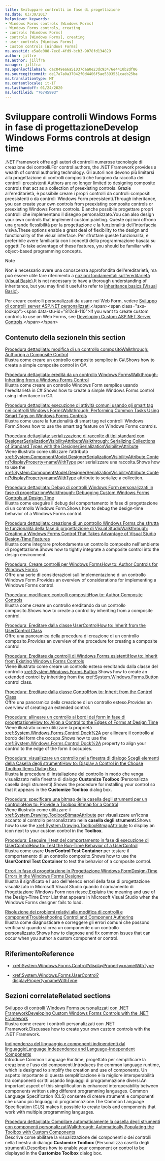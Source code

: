```yaml
---
title: Sviluppare controlli in fase di progettazione
ms.date: 03/30/2017
helpviewer_keywords:
- Windows Forms controls [Windows Forms]
- Windows Forms controls, creating
- controls [Windows Forms]
- controls [Windows Forms], creating
- user controls [Windows Forms]
- custom controls [Windows Forms]
ms.assetid: e5a8e088-7ec8-4fd9-bcb3-9078fd134829
author: jillre
ms.author: jillfra
manager: jillfra
ms.openlocfilehash: dac049ea6a51037daa0e23dc93476e4410b2df06
ms.sourcegitcommit: de17a7a0a37042f0d4406f5ae5393531caeb25ba
ms.translationtype: MT
ms.contentlocale: it-IT
ms.lasthandoff: 01/24/2020
ms.locfileid: "76745993"
---
```

# <a name="develop-windows-forms-controls-at-design-time"></a><span data-ttu-id="812c8-102">Sviluppare controlli Windows Forms in fase di progettazione</span><span class="sxs-lookup"><span data-stu-id="812c8-102">Develop Windows Forms controls at design time</span></span>

<span data-ttu-id="812c8-103">.NET Framework offre agli autori di controlli numerose tecnologie di creazione dei controlli.</span><span class="sxs-lookup"><span data-stu-id="812c8-103">For control authors, the .NET Framework provides a wealth of control authoring technology.</span></span> <span data-ttu-id="812c8-104">Gli autori non devono più limitarsi alla progettazione di controlli compositi che fungono da raccolta dei controlli preesistenti.</span><span class="sxs-lookup"><span data-stu-id="812c8-104">Authors are no longer limited to designing composite controls that act as a collection of preexisting controls.</span></span> <span data-ttu-id="812c8-105">Grazie all'ereditarietà, è possibile creare i propri controlli da controlli compositi preesistenti o da controlli Windows Form preesistenti.</span><span class="sxs-lookup"><span data-stu-id="812c8-105">Through inheritance, you can create your own controls from preexisting composite controls or preexisting Windows Forms controls.</span></span> <span data-ttu-id="812c8-106">È anche possibile progettare propri controlli che implementano il disegno personalizzato.</span><span class="sxs-lookup"><span data-stu-id="812c8-106">You can also design your own controls that implement custom painting.</span></span> <span data-ttu-id="812c8-107">Queste opzioni offrono una grande flessibilità per la progettazione e la funzionalità dell'interfaccia visiva.</span><span class="sxs-lookup"><span data-stu-id="812c8-107">These options enable a great deal of flexibility to the design and functionality of the visual interface.</span></span> <span data-ttu-id="812c8-108">Per sfruttare queste funzionalità, è preferibile avere familiarità con i concetti della programmazione basata su oggetti.</span><span class="sxs-lookup"><span data-stu-id="812c8-108">To take advantage of these features, you should be familiar with object-based programming concepts.</span></span>

> [!NOTE]
> <span data-ttu-id="812c8-109">Non è necessario avere una conoscenza approfondita dell'ereditarietà, ma può essere utile fare riferimento a [nozioni fondamentali sull'ereditarietà (Visual Basic)](~/docs/visual-basic/programming-guide/language-features/objects-and-classes/inheritance-basics.md).</span><span class="sxs-lookup"><span data-stu-id="812c8-109">It is not necessary to have a thorough understanding of inheritance, but you may find it useful to refer to [Inheritance basics (Visual Basic)](~/docs/visual-basic/programming-guide/language-features/objects-and-classes/inheritance-basics.md).</span></span>

<span data-ttu-id="812c8-110">Per creare controlli personalizzati da usare nei Web Form, vedere [Sviluppo di controlli server ASP.NET personalizzati](https://docs.microsoft.com/previous-versions/aspnet/zt27tfhy(v=vs.100)).</span><span class="sxs-lookup"><span data-stu-id="812c8-110">If you want to create custom controls to use on Web Forms, see [Developing Custom ASP.NET Server Controls](https://docs.microsoft.com/previous-versions/aspnet/zt27tfhy(v=vs.100)).</span></span>

## <a name="in-this-section"></a><span data-ttu-id="812c8-111">Contenuto della sezione</span><span class="sxs-lookup"><span data-stu-id="812c8-111">In this section</span></span>

<span data-ttu-id="812c8-112">[Procedura dettagliata: modifica di un controllo composito](walkthrough-authoring-a-composite-control-with-visual-csharp.md)</span><span class="sxs-lookup"><span data-stu-id="812c8-112">[Walkthrough: Authoring a Composite Control](walkthrough-authoring-a-composite-control-with-visual-csharp.md)</span></span>\
<span data-ttu-id="812c8-113">Illustra come creare un controllo composito semplice in C#.</span><span class="sxs-lookup"><span data-stu-id="812c8-113">Shows how to create a simple composite control in C#.</span></span>

<span data-ttu-id="812c8-114">[Procedura dettagliata: eredità da un controllo Windows Forms](walkthrough-inheriting-from-a-windows-forms-control-with-visual-csharp.md)</span><span class="sxs-lookup"><span data-stu-id="812c8-114">[Walkthrough: Inheriting from a Windows Forms Control](walkthrough-inheriting-from-a-windows-forms-control-with-visual-csharp.md)</span></span>\
<span data-ttu-id="812c8-115">Illustra come creare un controllo Windows Form semplice usando l'ereditarietà in C#.</span><span class="sxs-lookup"><span data-stu-id="812c8-115">Shows how to create a simple Windows Forms control using inheritance in C#.</span></span>

<span data-ttu-id="812c8-116">[Procedura dettagliata: esecuzione di attività comuni usando gli smart tag nei controlli Windows Forms](performing-common-tasks-using-smart-tags-on-wf-controls.md)</span><span class="sxs-lookup"><span data-stu-id="812c8-116">[Walkthrough: Performing Common Tasks Using Smart Tags on Windows Forms Controls](performing-common-tasks-using-smart-tags-on-wf-controls.md)</span></span>\
<span data-ttu-id="812c8-117">Illustra come usare la funzionalità di smart tag nei controlli Windows Form.</span><span class="sxs-lookup"><span data-stu-id="812c8-117">Shows how to use the smart tag feature on Windows Forms controls.</span></span>

<span data-ttu-id="812c8-118">[Procedura dettagliata: serializzazione di raccolte di tipi standard con DesignerSerializationVisibilityAttribute](serializing-collections-designerserializationvisibilityattribute.md)</span><span class="sxs-lookup"><span data-stu-id="812c8-118">[Walkthrough: Serializing Collections of Standard Types with the DesignerSerializationVisibilityAttribute](serializing-collections-designerserializationvisibilityattribute.md)</span></span>\
<span data-ttu-id="812c8-119">Viene illustrato come utilizzare l'attributo <xref:System.ComponentModel.DesignerSerializationVisibilityAttribute.Content?displayProperty=nameWithType> per serializzare una raccolta.</span><span class="sxs-lookup"><span data-stu-id="812c8-119">Shows how to use the <xref:System.ComponentModel.DesignerSerializationVisibilityAttribute.Content?displayProperty=nameWithType> attribute to serialize a collection.</span></span>

<span data-ttu-id="812c8-120">[Procedura dettagliata: Debug di controlli Windows Form personalizzati in fase di progettazione](walkthrough-debugging-custom-windows-forms-controls-at-design-time.md)</span><span class="sxs-lookup"><span data-stu-id="812c8-120">[Walkthrough: Debugging Custom Windows Forms Controls at Design Time](walkthrough-debugging-custom-windows-forms-controls-at-design-time.md)</span></span>\
<span data-ttu-id="812c8-121">Illustra come eseguire il debug del comportamento in fase di progettazione di un controllo Windows Form.</span><span class="sxs-lookup"><span data-stu-id="812c8-121">Shows how to debug the design-time behavior of a Windows Forms control.</span></span>

<span data-ttu-id="812c8-122">[Procedura dettagliata: creazione di un controllo Windows Forms che sfrutta le funzionalità della fase di progettazione di Visual Studio](creating-a-wf-control-design-time-features.md)</span><span class="sxs-lookup"><span data-stu-id="812c8-122">[Walkthrough: Creating a Windows Forms Control That Takes Advantage of Visual Studio Design-Time Features](creating-a-wf-control-design-time-features.md)</span></span>\
<span data-ttu-id="812c8-123">Illustra come integrare profondamente un controllo composito nell'ambiente di progettazione.</span><span class="sxs-lookup"><span data-stu-id="812c8-123">Shows how to tightly integrate a composite control into the design environment.</span></span>

<span data-ttu-id="812c8-124">[Procedura: Creare controlli per Windows Forms](how-to-author-controls-for-windows-forms.md)</span><span class="sxs-lookup"><span data-stu-id="812c8-124">[How to: Author Controls for Windows Forms](how-to-author-controls-for-windows-forms.md)</span></span>\
<span data-ttu-id="812c8-125">Offre una serie di considerazioni sull'implementazione di un controllo Windows Form.</span><span class="sxs-lookup"><span data-stu-id="812c8-125">Provides an overview of considerations for implementing a Windows Forms control.</span></span>

<span data-ttu-id="812c8-126">[Procedura: modificare controlli compositi](how-to-author-composite-controls.md)</span><span class="sxs-lookup"><span data-stu-id="812c8-126">[How to: Author Composite Controls](how-to-author-composite-controls.md)</span></span>\
<span data-ttu-id="812c8-127">Illustra come creare un controllo ereditando da un controllo composito.</span><span class="sxs-lookup"><span data-stu-id="812c8-127">Shows how to create a control by inheriting from a composite control.</span></span>

<span data-ttu-id="812c8-128">[Procedura: Ereditare dalla classe UserControl](how-to-inherit-from-the-usercontrol-class.md)</span><span class="sxs-lookup"><span data-stu-id="812c8-128">[How to: Inherit from the UserControl Class](how-to-inherit-from-the-usercontrol-class.md)</span></span>\
<span data-ttu-id="812c8-129">Offre una panoramica della procedura di creazione di un controllo composito.</span><span class="sxs-lookup"><span data-stu-id="812c8-129">Provides an overview of the procedure for creating a composite control.</span></span>

<span data-ttu-id="812c8-130">[Procedura: Ereditare da controlli di Windows Forms esistenti](how-to-inherit-from-existing-windows-forms-controls.md)</span><span class="sxs-lookup"><span data-stu-id="812c8-130">[How to: Inherit from Existing Windows Forms Controls](how-to-inherit-from-existing-windows-forms-controls.md)</span></span>\
<span data-ttu-id="812c8-131">Viene illustrato come creare un controllo esteso ereditando dalla classe del controllo <xref:System.Windows.Forms.Button>.</span><span class="sxs-lookup"><span data-stu-id="812c8-131">Shows how to create an extended control by inheriting from the <xref:System.Windows.Forms.Button> control class.</span></span>

<span data-ttu-id="812c8-132">[Procedura: Ereditare dalla classe Control](how-to-inherit-from-the-control-class.md)</span><span class="sxs-lookup"><span data-stu-id="812c8-132">[How to: Inherit from the Control Class](how-to-inherit-from-the-control-class.md)</span></span>\
<span data-ttu-id="812c8-133">Offre una panoramica della creazione di un controllo esteso.</span><span class="sxs-lookup"><span data-stu-id="812c8-133">Provides an overview of creating an extended control.</span></span>

<span data-ttu-id="812c8-134">[Procedura: allineare un controllo ai bordi dei form in fase di progettazione](how-to-align-a-control-to-the-edges-of-forms-at-design-time.md)</span><span class="sxs-lookup"><span data-stu-id="812c8-134">[How to: Align a Control to the Edges of Forms at Design Time](how-to-align-a-control-to-the-edges-of-forms-at-design-time.md)</span></span>\
<span data-ttu-id="812c8-135">Viene illustrato come utilizzare la proprietà <xref:System.Windows.Forms.Control.Dock%2A> per allineare il controllo al bordo del form che occupa.</span><span class="sxs-lookup"><span data-stu-id="812c8-135">Shows how to use the <xref:System.Windows.Forms.Control.Dock%2A> property to align your control to the edge of the form it occupies.</span></span>

<span data-ttu-id="812c8-136">[Procedura: visualizzare un controllo nella finestra di dialogo Scegli elementi della Casella degli strumenti](how-to-display-a-control-in-the-choose-toolbox-items-dialog-box.md)</span><span class="sxs-lookup"><span data-stu-id="812c8-136">[How to: Display a Control in the Choose Toolbox Items Dialog Box](how-to-display-a-control-in-the-choose-toolbox-items-dialog-box.md)</span></span>\
<span data-ttu-id="812c8-137">Illustra la procedura di installazione del controllo in modo che venga visualizzato nella finestra di dialogo **Customize Toolbox** (Personalizza casella degli strumenti).</span><span class="sxs-lookup"><span data-stu-id="812c8-137">Shows the procedure for installing your control so that it appears in the **Customize Toolbox** dialog box.</span></span>

<span data-ttu-id="812c8-138">[Procedura: specificare una bitmap della casella degli strumenti per un controllo](how-to-provide-a-toolbox-bitmap-for-a-control.md)</span><span class="sxs-lookup"><span data-stu-id="812c8-138">[How to: Provide a Toolbox Bitmap for a Control](how-to-provide-a-toolbox-bitmap-for-a-control.md)</span></span>\
<span data-ttu-id="812c8-139">Viene illustrato come utilizzare il <xref:System.Drawing.ToolboxBitmapAttribute> per visualizzare un'icona accanto al controllo personalizzato nella **casella degli strumenti**.</span><span class="sxs-lookup"><span data-stu-id="812c8-139">Shows how to use the <xref:System.Drawing.ToolboxBitmapAttribute> to display an icon next to your custom control in the **Toolbox**.</span></span>

<span data-ttu-id="812c8-140">[Procedura: Eseguire il test del comportamento in fase di esecuzione di UserControl](how-to-test-the-run-time-behavior-of-a-usercontrol.md)</span><span class="sxs-lookup"><span data-stu-id="812c8-140">[How to: Test the Run-Time Behavior of a UserControl](how-to-test-the-run-time-behavior-of-a-usercontrol.md)</span></span>\
<span data-ttu-id="812c8-141">Illustra come usare **UserControl Test Container** per testare il comportamento di un controllo composito.</span><span class="sxs-lookup"><span data-stu-id="812c8-141">Shows how to use the **UserControl Test Container** to test the behavior of a composite control.</span></span>

<span data-ttu-id="812c8-142">[Errori in fase di progettazione in Progettazione Windows Form](design-time-errors-in-the-windows-forms-designer.md)</span><span class="sxs-lookup"><span data-stu-id="812c8-142">[Design-Time Errors in the Windows Forms Designer](design-time-errors-in-the-windows-forms-designer.md)</span></span>\
<span data-ttu-id="812c8-143">Illustra il significato e l'uso dell'elenco errori della fase di progettazione visualizzato in Microsoft Visual Studio quando il caricamento di Progettazione Windows Form non riesce.</span><span class="sxs-lookup"><span data-stu-id="812c8-143">Explains the meaning and use of the Design-Time Error List that appears in Microsoft Visual Studio when the Windows Forms designer fails to load.</span></span>

<span data-ttu-id="812c8-144">[Risoluzione dei problemi relativi alla modifica di controlli e componenti](troubleshooting-control-and-component-authoring.md)</span><span class="sxs-lookup"><span data-stu-id="812c8-144">[Troubleshooting Control and Component Authoring](troubleshooting-control-and-component-authoring.md)</span></span>\
<span data-ttu-id="812c8-145">Illustra come diagnosticare e correggere gli errori comuni che possono verificarsi quando si crea un componente o un controllo personalizzato.</span><span class="sxs-lookup"><span data-stu-id="812c8-145">Shows how to diagnose and fix common issues that can occur when you author a custom component or control.</span></span>

## <a name="reference"></a><span data-ttu-id="812c8-146">Riferimento</span><span class="sxs-lookup"><span data-stu-id="812c8-146">Reference</span></span>

- <xref:System.Windows.Forms.Control?displayProperty=nameWithType>

- <xref:System.Windows.Forms.UserControl?displayProperty=nameWithType>

## <a name="related-sections"></a><span data-ttu-id="812c8-147">Sezioni correlate</span><span class="sxs-lookup"><span data-stu-id="812c8-147">Related sections</span></span>

<span data-ttu-id="812c8-148">[Sviluppo di controlli Windows Forms personalizzati con .NET Framework](developing-custom-windows-forms-controls.md)</span><span class="sxs-lookup"><span data-stu-id="812c8-148">[Developing Custom Windows Forms Controls with the .NET Framework](developing-custom-windows-forms-controls.md)</span></span>\
<span data-ttu-id="812c8-149">Illustra come creare i controlli personalizzati con .NET Framework.</span><span class="sxs-lookup"><span data-stu-id="812c8-149">Discusses how to create your own custom controls with the .NET Framework.</span></span>

<span data-ttu-id="812c8-150">[Indipendenza del linguaggio e componenti indipendenti dal linguaggio](../../../standard/language-independence-and-language-independent-components.md)</span><span class="sxs-lookup"><span data-stu-id="812c8-150">[Language Independence and Language-Independent Components](../../../standard/language-independence-and-language-independent-components.md)</span></span>\
<span data-ttu-id="812c8-151">Introduce Common Language Runtime, progettato per semplificare la creazione e l'uso dei componenti.</span><span class="sxs-lookup"><span data-stu-id="812c8-151">Introduces the common language runtime, which is designed to simplify the creation and use of components.</span></span> <span data-ttu-id="812c8-152">Un aspetto importante di questa semplificazione è la migliore interoperabilità tra componenti scritti usando linguaggi di programmazione diversi.</span><span class="sxs-lookup"><span data-stu-id="812c8-152">An important aspect of this simplification is enhanced interoperability between components written using different programming languages.</span></span> <span data-ttu-id="812c8-153">Common Language Specification (CLS) consente di creare strumenti e componenti che usano più linguaggi di programmazione.</span><span class="sxs-lookup"><span data-stu-id="812c8-153">The Common Language Specification (CLS) makes it possible to create tools and components that work with multiple programming languages.</span></span>

<span data-ttu-id="812c8-154">[Procedura dettagliata: Compilare automaticamente la casella degli strumenti con componenti personalizzati](walkthrough-automatically-populating-the-toolbox-with-custom-components.md)</span><span class="sxs-lookup"><span data-stu-id="812c8-154">[Walkthrough: Automatically Populating the Toolbox with Custom Components](walkthrough-automatically-populating-the-toolbox-with-custom-components.md)</span></span>\
<span data-ttu-id="812c8-155">Descrive come abilitare la visualizzazione dei componenti o dei controlli nella finestra di dialogo **Customize Toolbox** (Personalizza casella degli strumenti).</span><span class="sxs-lookup"><span data-stu-id="812c8-155">Describes how to enable your component or control to be displayed in the **Customize Toolbox** dialog box.</span></span>
